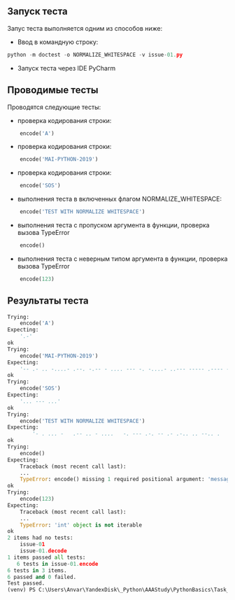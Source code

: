 ## Запуск теста

Запус теста выполняется одним из способов ниже:

- Ввод в командную строку:
```python
python -m doctest -o NORMALIZE_WHITESPACE -v issue-01.py
```
- Запуск теста через IDE PyCharm

## Проводимые тесты

Проводятся следующие тесты:

- проверка кодирования строки: 
```python
    encode('A')
```
- проверка кодирования строки:
```python
    encode('MAI-PYTHON-2019')
```

- проверка кодирования строки:
```python
    encode('SOS')
```

- выполнения теста в включенных флагом NORMALIZE_WHITESPACE:
```python
    encode('TEST WITH NORMALIZE WHITESPACE')
```

- выполнения теста с пропуском аргумента в функции, проверка вызова TypeError
```python
    encode()
```

- выполнения теста с неверным типом аргумента в функции, проверка вызова TypeError
```python
    encode(123)
```

## Результаты теста


```python
Trying:
    encode('A')
Expecting:
    '.-'
ok
Trying:
    encode('MAI-PYTHON-2019')
Expecting:
    '-- .- .. -....- .--. -.-- - .... --- -. -....- ..--- ----- .---- ----.'
ok
Trying:
    encode('SOS')
Expecting:
    '... --- ...'
ok
Trying:
    encode('TEST WITH NORMALIZE WHITESPACE')
Expecting:
        '- . ... -   .-- .. - ....   -. --- .-. -- .- .-.. .. --.. .   .-- .... .. - . ... .--. .- -.-. .'
ok
Trying:
    encode()
Expecting:
    Traceback (most recent call last):
    ...
    TypeError: encode() missing 1 required positional argument: 'message'
ok
Trying:
    encode(123)
Expecting:
    Traceback (most recent call last):
    ...
    TypeError: 'int' object is not iterable
ok
2 items had no tests:
    issue-01
    issue-01.decode
1 items passed all tests:
   6 tests in issue-01.encode
6 tests in 3 items.
6 passed and 0 failed.
Test passed.
(venv) PS C:\Users\Anvar\YandexDisk\_Python\AAAStudy\PythonBasics\Task_04\Issue-01>

```


